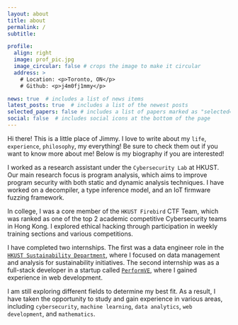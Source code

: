 ```yaml
---
layout: about
title: about
permalink: /
subtitle: 

profile:
  align: right
  image: prof_pic.jpg
  image_circular: false # crops the image to make it circular
  address: >
    # Location: <p>Toronto, ON</p>
    # Github: <p>j4m0fj1mmy</p>

news: true  # includes a list of news items
latest_posts: true  # includes a list of the newest posts
selected_papers: false # includes a list of papers marked as "selected={true}"
social: false  # includes social icons at the bottom of the page
---
```


Hi there! This is a little place of Jimmy. I love to write about my `life`, `experience`, `philosophy`, my everything! Be sure to check them out if you want to know more about me! Below is my biography if you are interested!

I worked as a research assistant under the `Cybersecurity Lab` at HKUST. Our main research focus is program analysis, which aims to improve program security with both static and dynamic analysis techniques. I have worked on a decompiler, a type inference model, and an IoT firmware fuzzing framework.

In college, I was a core member of the `HKUST Firebird` CTF Team, which was ranked as one of the top 2 academic competitive Cybersecurity teams in Hong Kong. I explored ethical hacking through participation in weekly training sections and various competitions.

I have completed two internships. The first was a data engineer role in the [`HKUST Sustainability Department`](https://sust.hkust.edu.hk/about/sustainability-team), where I focused on data management and analysis for sustainability initiatives. The second internship was as a full-stack developer in a startup called [`PerformVE`](https://www.performve.com/), where I gained experience in web development.

I am still exploring different fields to determine my best fit. As a result, I have taken the opportunity to study and gain experience in various areas, including `cybersecurity`, `machine learning`, `data analytics`, `web development`, and `mathematics`.
